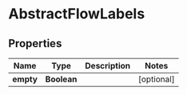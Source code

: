 

# AbstractFlowLabels


## Properties

| Name | Type | Description | Notes |
|------------ | ------------- | ------------- | -------------|
|**empty** | **Boolean** |  |  [optional] |



